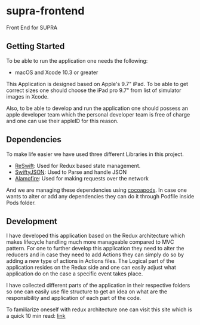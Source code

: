 # supra-frontend

Front End for SUPRA

## Getting Started

To be able to run the application one needs the following:

* macOS and Xcode 10.3 or greater

This Application is designed based on Apple's 9.7" iPad. To be able to get correct sizes one should choose the iPad pro 9.7" from list of simulator images in Xcode.

Also, to be able to develop and run the application one should possess an apple developer team which the personal developer team is free of charge and one can use their appleID for this reason.

## Dependencies

To make life easier we have used three different Libraries in this project.

* [ReSwift](https://github.com/ReSwift/ReSwift): Used for Redux based state management.
* [SwiftyJSON](https://github.com/SwiftyJSON/SwiftyJSON): Used to Parse and handle JSON
* [Alamofire](https://github.com/Alamofire/Alamofire): Used for making requests over the network

And we are managing these dependencies using [cocoapods](https://cocoapods.org).
In case one wants to alter or add any dependencies they can do it through Podfile inside Pods folder.



## Development

I have developed this application based on the Redux architecture which makes lifecycle handling much more manageable compared to MVC pattern. For one to further develop this application they need to alter the reducers and in case they need to add Actions they can simply do so by adding a new type of actions in Actions files. The Logical part of the application resides on the Redux side and one can easily adjust what application do on the case a specific event takes place.

I have collected different parts of the application in their respective folders so one can easily use file structure to get an idea on what are the responsibility and application of each part of the code.

To familiarize oneself with redux architecture one can visit this site which is a quick 10 min read: [link](http://reswift.github.io/ReSwift/master/getting-started-guide.html)